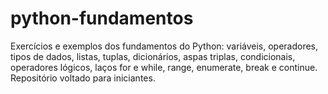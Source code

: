 # python-fundamentos
Exercícios e exemplos dos fundamentos do Python: variáveis, operadores, tipos de dados, listas, tuplas, dicionários, aspas triplas, condicionais, operadores lógicos, laços for e while, range, enumerate, break e continue. Repositório voltado para iniciantes.
